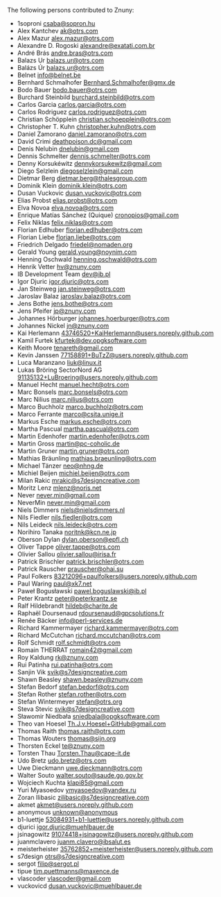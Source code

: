 The following persons contributed to Znuny:

* 1soproni <csaba@sopron.hu>
* Alex Kantchev <ak@otrs.com>
* Alex Mazur <alex.mazur@otrs.com>
* Alexandre D. Rogoski <alexandre@exatati.com.br>
* André Brás <andre.bras@otrs.com>
* Balazs Ur <balazs.ur@otrs.com>
* Balázs Úr <balazs.ur@otrs.com>
* Belnet <info@belnet.be>
* Bernhard Schmalhofer <Bernhard.Schmalhofer@gmx.de>
* Bodo Bauer <bodo.bauer@otrs.com>
* Burchard Steinbild <burchard.steinbild@otrs.com>
* Carlos Garcia <carlos.garcia@otrs.com>
* Carlos Rodriguez <carlos.rodriguez@otrs.com>
* Christian Schöpplein <christian.schoepplein@otrs.com>
* Christopher T. Kuhn <christopher.kuhn@otrs.com>
* Daniel Zamorano <daniel.zamorano@otrs.com>
* David Crimi <deathpoison.dc@gmail.com>
* Denis Nelubin <dnelubin@gmail.com>
* Dennis Schmelter <dennis.schmelter@otrs.com>
* Denny Korsukéwitz <dennykorsukewitz@gmail.com>
* Diego Selzlein <diegoselzlein@gmail.com>
* Dietmar Berg <dietmar.berg@thalesgroup.com>
* Dominik Klein <dominik.klein@otrs.com>
* Dusan Vuckovic <dusan.vuckovic@otrs.com>
* Elias Probst <elias.probst@otrs.com>
* Elva Novoa <elva.novoa@otrs.com>
* Enrique Matías Sánchez (Quique) <cronopios@gmail.com>
* Felix Niklas <felix.niklas@otrs.com>
* Florian Edlhuber <florian.edlhuber@otrs.com>
* Florian Liebe <florian.liebe@otrs.com>
* Friedrich Delgado <friedel@nomaden.org>
* Gerald Young <gerald.young@noynim.com>
* Henning Oschwald <henning.oschwald@otrs.com>
* Henrik Vetter <hv@znuny.com>
* IB Development Team <dev@ib.pl>
* Igor Djuric <igor.djuric@otrs.com>
* Jan Steinweg <jan.steinweg@otrs.com>
* Jaroslav Balaz <jaroslav.balaz@otrs.com>
* Jens Bothe <jens.bothe@otrs.com>
* Jens Pfeifer <jp@znuny.com>
* Johannes Hörburger <johannes.hoerburger@otrs.com>
* Johannes Nickel <jn@znuny.com>
* Kai Herlemann <43746520+KaiHerlemann@users.noreply.github.com>
* Kamil Furtek <kfurtek@dev.opgksoftware.com>
* Keith Moore <tenareth@gmail.com>
* Kevin Janssen <77158891+BuTzZ@users.noreply.github.com>
* Luca Maranzano <liuk@linux.it>
* Lukas Bröring SectorNord AG <91135132+LuBroering@users.noreply.github.com>
* Manuel Hecht <manuel.hecht@otrs.com>
* Marc Bonsels <marc.bonsels@otrs.com>
* Marc Nilius <marc.nilius@otrs.com>
* Marco Buchholz <marco.buchholz@otrs.com>
* Marco Ferrante <marco@csita.unige.it>
* Markus Esche <markus.esche@otrs.com>
* Martha Pascual <martha.pascual@otrs.com>
* Martin Edenhofer <martin.edenhofer@otrs.com>
* Martin Gross <martin@pc-coholic.de>
* Martin Gruner <martin.gruner@otrs.com>
* Mathias Bräunling <mathias.braeunling@otrs.com>
* Michael Tänzer <neo@nhng.de>
* Michiel Beijen <michiel.beijen@otrs.com>
* Milan Rakic <mrakic@s7designcreative.com>
* Moritz Lenz <mlenz@noris.net>
* Never <never.min@gmail.com>
* NeverMin <never.min@gmail.com>
* Niels Dimmers <niels@nielsdimmers.nl>
* Nils Fiedler <nils.fiedler@otrs.com>
* Nils Leideck <nils.leideck@otrs.com>
* Norihiro Tanaka <noritnk@kcn.ne.jp>
* Oberson Dylan <dylan.oberson@epfl.ch>
* Oliver Tappe <oliver.tappe@otrs.com>
* Olivier Sallou <olivier.sallou@irisa.fr>
* Patrick Brischler <patrick.brischler@otrs.com>
* Patrick Rauscher <prauscher@ohai.su>
* Paul Folkers <83212096+paulfolkers@users.noreply.github.com>
* Paul Waring <paul@xk7.net>
* Paweł Bogusławski <pawel.boguslawski@ib.pl>
* Peter Krantz <peter@peterkrantz.se>
* Ralf Hildebrandt <hildeb@charite.de>
* Raphaël Doursenaud <rdoursenaud@gpcsolutions.fr>
* Renée Bäcker <info@perl-services.de>
* Richard Kammermayer <richard.kammermayer@otrs.com>
* Richard McCutchan <richard.mccutchan@otrs.com>
* Rolf Schmidt <rolf.schmidt@otrs.com>
* Romain THERRAT <romain42@gmail.com>
* Roy Kaldung <rk@znuny.com>
* Rui Patinha <rui.patinha@otrs.com>
* Sanjin Vik <svik@s7designcreative.com>
* Shawn Beasley <shawn.beasley@znuny.com>
* Stefan Bedorf <stefan.bedorf@otrs.com>
* Stefan Rother <stefan.rother@otrs.com>
* Stefan Wintermeyer <stefan@otrs.org>
* Steva Stevic <svik@s7designcreative.com>
* Sławomir Niedbała <sniedbala@opgksoftware.com>
* Theo van Hoesel <Th.J.v.Hoesel+GitHub@gmail.com>
* Thomas Raith <thomas.raith@otrs.com>
* Thomas Wouters <thomas@sijn.org>
* Thorsten Eckel <te@znuny.com>
* Torsten Thau <Torsten.Thau@cape-it.de>
* Udo Bretz <udo.bretz@otrs.com>
* Uwe Dieckmann <uwe.dieckmann@otrs.com>
* Walter Souto <walter.souto@saude.go.gov.br>
* Wojciech Kuchta <klapi85@gmail.com>
* Yuri Myasoedov <ymyasoedov@yandex.ru>
* Zoran Ilibasic <zilibasic@s7designcreative.com>
* akmet <akmet@users.noreply.github.com>
* anonymous <unknown@anonymous>
* b1-luettje <53084931+b1-luettje@users.noreply.github.com>
* djurici <igor.djuric@muehlbauer.de>
* jsinagowitz <91074418+jsinagowitz@users.noreply.github.com>
* juanmclavero <juanm.clavero@ibsalut.es>
* meisterheister <35762852+meisterheister@users.noreply.github.com>
* s7design <otrs@s7designcreative.com>
* sergot <filip@sergot.pl>
* tipue <tim.puettmanns@maxence.de>
* vlascoder <vlascoder@gmail.com>
* vuckovicd <dusan.vuckovic@muehlbauer.de>
